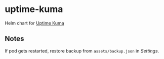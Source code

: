 # uptime-kuma
Helm chart for [Uptime Kuma](https://github.com/louislam/uptime-kuma)

## Notes
If pod gets restarted, restore backup from `assets/backup.json` in *Settings*.